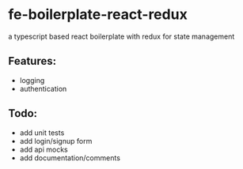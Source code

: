 # fe-boilerplate-react-redux
a typescript based react boilerplate with redux for state management

## Features:

* logging
* authentication


## Todo:

* add unit tests
* add login/signup form
* add api mocks
* add documentation/comments
